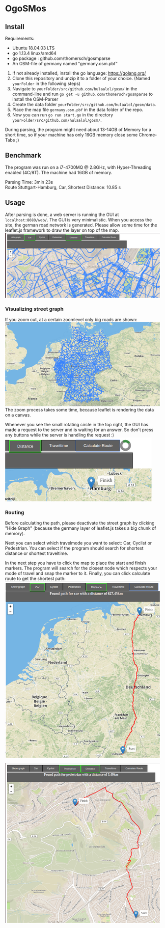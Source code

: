 # OgoSMos

## Install
Requirements:
- Ubuntu 18.04.03 LTS
- go 1.13.4 linux/amd64
- go package : github.com/thomersch/gosmparse
- An OSM-file of germany named "germany.osm.pbf"

1. If not already installed, install the go language: https://golang.org/
2. Clone this repository and unzip it to a folder of your choice. (Named `yourFolder` in the following steps)
3. Navigate to `yourFolder/src/github.com/hulaalol/gosm/` in the command-line and run `go get -u github.com/thomersch/gosmparse` to install the OSM-Parser
4. Create the data folder `yourFolder/src/github.com/hulaalol/gosm/data`.
5. Place the map file `germany.osm.pbf` in the data folder of the repo.
6. Now you can run `go run start.go` in the directory `yourFolder/src/github.com/hulaalol/gosm/`.

During parsing, the program might need about 13-14GB of Memory for a short time, so if your machine has only 16GB memory close some Chrome-Tabs ;)

## Benchmark
The program was run on a i7-4700MQ @ 2.8GHz, with Hyper-Threading enabled (4C/8T).
The machine had 16GB of memory.  

Parsing Time: 3min 23s  
Route Stuttgart-Hamburg, Car, Shortest Distance: 10.85 s  

## Usage
After parsing is done, a web server is running the GUI at `localhost:8080/web/`.
The GUI is very minimalistic. When you access the site, the german road network is generated.
Please allow some time for the leaflet.js framework to draw the layer on top of the map.
![1](/src/github.com/hulaalol/gosm/doc/1.png)
### Visualizing street graph
If you zoom out, at a certain zoomlevel only big roads are shown:
![2](/src/github.com/hulaalol/gosm/doc/2.png) 
The zoom process takes some time, because leaflet is rendering the data on a canvas.

Whenever you see the small rotating circle in the top right, the GUI has made a request to the server and is waiting for an answer. So don't press any buttons while the server is handling the request :)
![3](/src/github.com/hulaalol/gosm/doc/3.png) 

### Routing
Before calculating the path, please deactivate the street graph by clicking "Hide Graph" (because the germany layer of leaflet.js takes a big chunk of memory).

Next you can select which travelmode you want to select: Car, Cyclist or Pedestrian.
You can select if the program should search for shortest distance or shortest traveltime.

In the next step you have to click the map to place the start and finish markers.
The program will search for the closest node which respects your mode of travel and snap the marker to it. 
Finally, you can click calculate route to get the shortest path:
![4](/src/github.com/hulaalol/gosm/doc/4.png) 

![5](/src/github.com/hulaalol/gosm/doc/5.png) 
